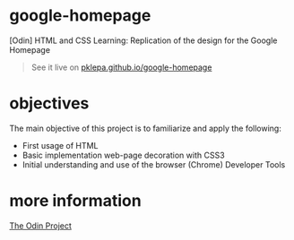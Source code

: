 # google-homepage
[Odin] HTML and CSS Learning: Replication of the design for the Google Homepage

> See it live on [pklepa.github.io/google-homepage](https://pklepa.github.io/google-homepage/)

# objectives
The main objective of this project is to familiarize and apply the following:
- First usage of HTML
- Basic implementation web-page decoration with CSS3
- Initial understanding and use of the browser (Chrome) Developer Tools

# more information
[The Odin Project](https://www.theodinproject.com/courses/web-development-101/lessons/html-css)
